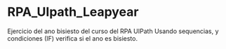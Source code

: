 # RPA_UIpath_Leapyear
Ejercicio del ano bisiesto del curso del RPA UIPath 
Usando sequencias, y condiciones (IF) verifica si el ano es bisiesto. 
